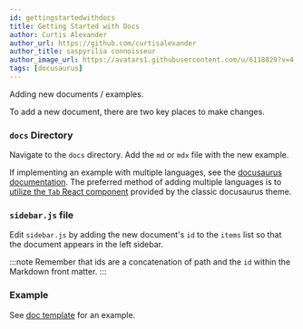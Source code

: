 ```yaml
---
id: gettingstartedwithdocs
title: Getting Started with Docs
author: Curtis Alexander
author_url: https://github.com/curtisalexander
author_title: saspyrilia connoisseur
author_image_url: https://avatars1.githubusercontent.com/u/6118829?v=4
tags: [docusaurus]
---
```


Adding new documents / examples.

<!--truncate-->

To add a new document, there are two key places to make changes.

### `docs` Directory
Navigate to the `docs` directory.  Add the `md` or `mdx` file with the new example.

If implementing an example with multiple languages, see the [docusaurus documentation](https://v2.docusaurus.io/docs/markdown-features).  The preferred method of adding multiple languages is to [utilize the `Tab` React component](https://v2.docusaurus.io/docs/markdown-features#multi-language-support-code-blocks) provided by the classic docusaurus theme.

### `sidebar.js` file
Edit `sidebar.js` by adding the new document's `id` to the `items` list so that the document appears in the left sidebar.

:::note
Remember that ids are a concatenation of path and the `id` within the Markdown front matter.
:::

### Example
See [doc template](../docs/_doctemplate) for an example.
